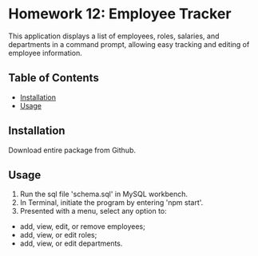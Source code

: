 # Homework 12: Employee Tracker

This application displays a list of employees, roles, salaries, and departments in a command prompt, allowing easy tracking and editing of employee information.

## Table of Contents
* [Installation](#installation)
* [Usage](#usage)

## Installation

Download entire package from Github.

## Usage
1. Run the sql file 'schema.sql' in MySQL workbench.
2. In Terminal, initiate the program by entering 'npm start'.
3. Presented with a menu, select any option to:
* add, view, edit, or remove employees;
* add, view, or edit roles;
* add, view, or edit departments.
